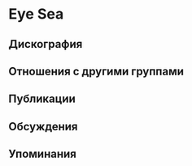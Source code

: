 # Eye Sea



## Дискография


## Отношения с другими группами


## Публикации


## Обсуждения


## Упоминания

